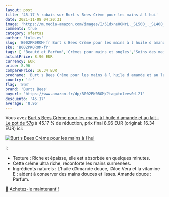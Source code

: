 ```yaml
---
layout: post
title: '45.17 % rabais sur Burt s Bees Crème pour les mains à l hui'
date: 2021-11-08 04:20:31
image: 'https://m.media-amazon.com/images/I/51dxneOONrL._SL500_._SL400_.jpg'
comments: true
category: ofertas
author: 'tole.es'
slug: 'B002PK0ROM-fr Burt s Bees Crème pour les mains à l huile d amande et au...'
sku: 'B002PK0ROM-fr'
tags: [ 'Beauté et Parfum','Crèmes pour mains et ongles','Soins des mains et des pieds','Soins pour la peau','burts bees', ]
actualPrice: 8.96 EUR
currency: EUR
price: 8.96
comparePrice: 16.34 EUR
prodname: 'Burt s Bees Crème pour les mains à l huile d amande et au lait - Le pot de 57g'
country: 'fr'
flag: '🇫🇷'
brand: 'Burts Bees'
buyurl: 'https://www.amazon.fr/dp/B002PK0ROM/?tag=tolees0d-21'
descuento: '45.17'
average: '8.96'
---
```


Vous avez [Burt s Bees Crème pour les mains à l huile d amande et au lait - Le pot de 57g](https://www.amazon.fr/dp/B002PK0ROM/?tag=tolees0d-21)  à  45.17 % de réduction, prix final  8.96 EUR (original: 16.34 EUR) ici:

[![Burt s Bees Crème pour les mains à l hui](https://m.media-amazon.com/images/I/51dxneOONrL._SL500_._SL400_.jpg)](https://www.amazon.fr/dp/B002PK0ROM/?tag=tolees0d-21)

ℹ️:

- Texture : Riche et épaisse, elle est absorbée en quelques minutes.
- Cette crème ultra riche, réconforte les mains surmenées.
- Ingrédients naturels : L’huile d’Amande douce, l’Aloe Vera et la vitamine E : aident à conserver des mains douces et lisses. Amande douce : Parfum.

[🛒 Achetez-le maintenant!!](https://www.amazon.fr/dp/B002PK0ROM/?tag=tolees0d-21)
